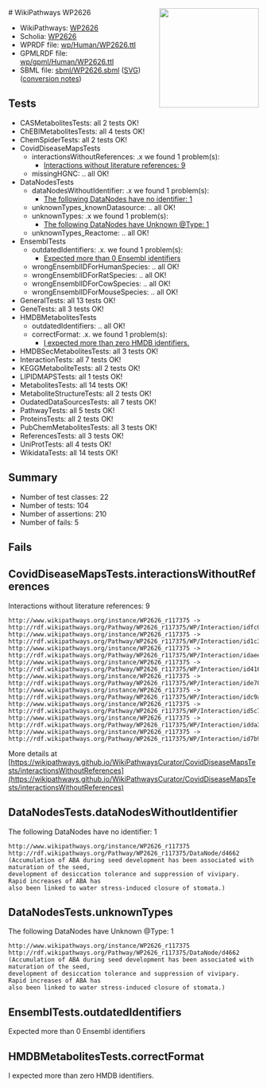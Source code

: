 <img style="float: right; width: 200px" src="../logo.png" />
# WikiPathways WP2626

* WikiPathways: [WP2626](https://identifiers.org/wikipathways:WP2626)
* Scholia: [WP2626](https://scholia.toolforge.org/wikipathways/WP2626)
* WPRDF file: [wp/Human/WP2626.ttl](../wp/Human/WP2626.ttl)
* GPMLRDF file: [wp/gpml/Human/WP2626.ttl](../wp/gpml/Human/WP2626.ttl)
* SBML file: [sbml/WP2626.sbml](../sbml/WP2626.sbml) ([SVG](../sbml/WP2626.svg)) ([conversion notes](../sbml/WP2626.txt))

## Tests
* CASMetabolitesTests: all 2 tests OK!
* ChEBIMetabolitesTests: all 4 tests OK!
* ChemSpiderTests: all 2 tests OK!
* CovidDiseaseMapsTests
    * interactionsWithoutReferences: .x we found 1 problem(s):
        * [Interactions without literature references: 9](#2e295937)
    * missingHGNC: .. all OK!
* DataNodesTests
    * dataNodesWithoutIdentifier: .x we found 1 problem(s):
        * [The following DataNodes have no identifier: 1](#d2d32fa0)
    * unknownTypes_knownDatasource: .. all OK!
    * unknownTypes: .x we found 1 problem(s):
        * [The following DataNodes have Unknown @Type: 1](#839973df)
    * unknownTypes_Reactome: .. all OK!
* EnsemblTests
    * outdatedIdentifiers: .x. we found 1 problem(s):
        * [Expected more than 0 Ensembl identifiers](#f44398b7)
    * wrongEnsemblIDForHumanSpecies: .. all OK!
    * wrongEnsemblIDForRatSpecies: .. all OK!
    * wrongEnsemblIDForCowSpecies: .. all OK!
    * wrongEnsemblIDForMouseSpecies: .. all OK!
* GeneralTests: all 13 tests OK!
* GeneTests: all 3 tests OK!
* HMDBMetabolitesTests
    * outdatedIdentifiers: .. all OK!
    * correctFormat: .x. we found 1 problem(s):
        * [I expected more than zero HMDB identifiers.](#ad154c1e)
* HMDBSecMetabolitesTests: all 3 tests OK!
* InteractionTests: all 7 tests OK!
* KEGGMetaboliteTests: all 2 tests OK!
* LIPIDMAPSTests: all 1 tests OK!
* MetabolitesTests: all 14 tests OK!
* MetaboliteStructureTests: all 2 tests OK!
* OudatedDataSourcesTests: all 7 tests OK!
* PathwayTests: all 5 tests OK!
* ProteinsTests: all 2 tests OK!
* PubChemMetabolitesTests: all 3 tests OK!
* ReferencesTests: all 3 tests OK!
* UniProtTests: all 4 tests OK!
* WikidataTests: all 14 tests OK!


## Summary

* Number of test classes: 22
* Number of tests: 104
* Number of assertions: 210
* Number of fails: 5

## Fails

<a name="2e295937" />

## CovidDiseaseMapsTests.interactionsWithoutReferences

Interactions without literature references: 9
```
http://www.wikipathways.org/instance/WP2626_r117375 -> http://rdf.wikipathways.org/Pathway/WP2626_r117375/WP/Interaction/idfc06529d
http://www.wikipathways.org/instance/WP2626_r117375 -> http://rdf.wikipathways.org/Pathway/WP2626_r117375/WP/Interaction/id1c3a8040
http://www.wikipathways.org/instance/WP2626_r117375 -> http://rdf.wikipathways.org/Pathway/WP2626_r117375/WP/Interaction/idaeeb703d
http://www.wikipathways.org/instance/WP2626_r117375 -> http://rdf.wikipathways.org/Pathway/WP2626_r117375/WP/Interaction/id416b8932
http://www.wikipathways.org/instance/WP2626_r117375 -> http://rdf.wikipathways.org/Pathway/WP2626_r117375/WP/Interaction/ide706581
http://www.wikipathways.org/instance/WP2626_r117375 -> http://rdf.wikipathways.org/Pathway/WP2626_r117375/WP/Interaction/idc9acc8f5
http://www.wikipathways.org/instance/WP2626_r117375 -> http://rdf.wikipathways.org/Pathway/WP2626_r117375/WP/Interaction/id5c73f47d
http://www.wikipathways.org/instance/WP2626_r117375 -> http://rdf.wikipathways.org/Pathway/WP2626_r117375/WP/Interaction/idda37046f
http://www.wikipathways.org/instance/WP2626_r117375 -> http://rdf.wikipathways.org/Pathway/WP2626_r117375/WP/Interaction/id7b937a36
```

More details at [https://wikipathways.github.io/WikiPathwaysCurator/CovidDiseaseMapsTests/interactionsWithoutReferences](https://wikipathways.github.io/WikiPathwaysCurator/CovidDiseaseMapsTests/interactionsWithoutReferences)

<a name="d2d32fa0" />

## DataNodesTests.dataNodesWithoutIdentifier

The following DataNodes have no identifier: 1
```
http://www.wikipathways.org/instance/WP2626_r117375 http://rdf.wikipathways.org/Pathway/WP2626_r117375/DataNode/d4662 (Accumulation of ABA during seed development has been associated with maturation of the seed, 
development of desiccation tolerance and suppression of vivipary. Rapid increases of ABA has 
also been linked to water stress-induced closure of stomata.)
```

<a name="839973df" />

## DataNodesTests.unknownTypes

The following DataNodes have Unknown @Type: 1
```
http://www.wikipathways.org/instance/WP2626_r117375 http://rdf.wikipathways.org/Pathway/WP2626_r117375/DataNode/d4662 (Accumulation of ABA during seed development has been associated with maturation of the seed, 
development of desiccation tolerance and suppression of vivipary. Rapid increases of ABA has 
also been linked to water stress-induced closure of stomata.)
```

<a name="f44398b7" />

## EnsemblTests.outdatedIdentifiers

Expected more than 0 Ensembl identifiers
<a name="ad154c1e" />

## HMDBMetabolitesTests.correctFormat

I expected more than zero HMDB identifiers.
